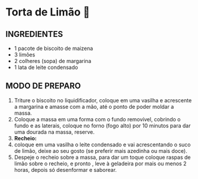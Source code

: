 # Torta de Limão 🤪



## INGREDIENTES

- 1 pacote de biscoito de maizena 
- 3 limões
- 2 colheres (sopa) de margarina
- 1 lata de leite condensado

## MODO DE PREPARO

1. Triture o biscoito no liquidificador, coloque em uma vasilha e acrescente a margarina e amasse com a mão, até o ponto de poder moldar a massa.
2. Coloque a massa em uma forma com o fundo removível, cobrindo o fundo e as laterais, coloque no forno (fogo alto) por 10 minutos para dar uma dourada na massa, reserve.
3. **Recheio:**
4. coloque em uma vasilha o leite condensado e vai acrescentando o suco de limão, deixe ao seu gosto (se preferir mais azedinha ou mais doce).
5. Despeje o recheio sobre a massa, para dar um toque coloque raspas de limão sobre o recheio, e pronto , leve à geladeira por mais ou menos 2 horas, depois só desenformar e saborear.



 